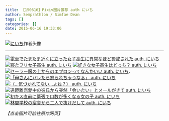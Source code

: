 ```yaml
---
title: 【150616】Pixiv图片推荐 auth にいち
author: Semprathlon / Simfae Dean
tags: []
categories: []
date: 2015-06-16 19:33:06
---
```

<a href="http://www.pixiv.net/member_illust.php?id=1035047" ><img src="/blog/uploads/2015/06/8754002.jpg" alt="にいち" /></a>作者头像   
- - -
<a href=" http://www.pixiv.net/member_illust.php?mode=medium&illust_id=49901971"><img data-src="http://i4.pixiv.net/img-original/img/2015/04/18/19/33/27/49901971_p0.jpg" src="/blog/uploads/2015/06/49901971_p0.jpg" alt="電車でたまたま近くに立った女子高生に異常なほど警戒された auth. にいち"/></a>
<a href=" http://www.pixiv.net/member_illust.php?mode=medium&illust_id=47285989"><img data-src="http://i2.pixiv.net/img-original/img/2014/11/27/19/20/05/47285989_p0.jpg" src="/blog/uploads/2015/06/47285989_p0.jpg" alt="寝たフリ女子高生 auth. にいち"/></a>
<a href=" http://www.pixiv.net/member_illust.php?mode=medium&illust_id=49328308"><img data-src="http://i1.pixiv.net/img-original/img/2015/03/17/19/04/01/49328308_p0.jpg" src="/blog/uploads/2015/06/49328308_p0.jpg" alt="好きな女子高生はどっち？ auth. にいち"/></a>
<a href=" http://www.pixiv.net/member_illust.php?mode=medium&illust_id=48278436"><img data-src="http://i1.pixiv.net/img-original/img/2015/01/20/18/35/43/48278436_p0.jpg" src="/blog/uploads/2015/06/48278436_p0.jpg" alt="セーラー服の上からのエプロンってなんかいい auth. にいち"/></a>、
<a href=" http://www.pixiv.net/member_illust.php?mode=medium&illust_id=48437213"><img data-src="http://i2.pixiv.net/img-original/img/2015/01/29/18/43/13/48437213_p0.jpg" src="/blog/uploads/2015/06/48437213_p0.jpg" alt="「母さんにバレたら怒られちゃうなぁ」 auth. にいち"/></a>
<a href=" http://www.pixiv.net/member_illust.php?mode=medium&illust_id=48723932"><img data-src="http://i1.pixiv.net/img-original/img/2015/02/13/19/02/28/48723932_p0.jpg" src="/blog/uploads/2015/06/48723932_p0.jpg" alt="（…気づかれてない…よね？） auth. にいち"/></a>
<a href=" http://www.pixiv.net/member_illust.php?mode=medium&illust_id=50268901"><img data-src="http://i2.pixiv.net/img-original/img/2015/05/08/19/05/15/50268901_p0.jpg" src="/blog/uploads/2015/06/50268901_p0.jpg" alt="遠距離恋愛中の彼氏から突然「会いたい」とメールがきて auth. にいち"/></a>
<a href=" http://www.pixiv.net/member_illust.php?mode=medium&illust_id=50519358"><img data-src="http://i3.pixiv.net/img-original/img/2015/05/23/19/15/30/50519358_p0.jpg" src="/blog/uploads/2015/06/50519358_p0.jpg" alt="初キス直前に緊張で口数が多くなる女の子 auth. にいち"/></a>
<a href=" http://www.pixiv.net/member_illust.php?mode=medium&illust_id=50718775"><img data-src="http://i4.pixiv.net/img-original/img/2015/06/04/19/02/07/50718775_p0.jpg" src="/blog/uploads/2015/06/50718775_p0.jpg" alt="林間学校の宿舎から二人で抜けだして auth. にいち"/></a>



<em>【点击图片可前往原作网页】</em>